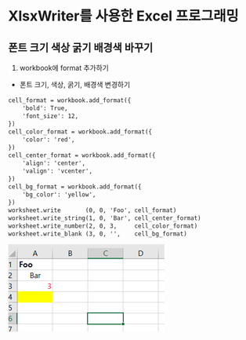 # XlsxWriter를 사용한 Excel 프로그래밍
## 폰트 크기 색상 굵기 배경색 바꾸기

1. workbook에 format 추가하기
- 폰트 크기, 색상, 굵기, 배경색 변경하기
```
cell_format = workbook.add_format({
    'bold': True,
    'font_size': 12,
})
cell_color_format = workbook.add_format({
    'color': 'red',
})
cell_center_format = workbook.add_format({
    'align': 'center',
    'valign': 'vcenter',
})
cell_bg_format = workbook.add_format({
    'bg_color': 'yellow',
})
worksheet.write       (0, 0, 'Foo', cell_format)
worksheet.write_string(1, 0, 'Bar', cell_center_format)
worksheet.write_number(2, 0, 3,     cell_color_format)
worksheet.write_blank (3, 0, '',    cell_bg_format)
```

![Alt text](format_01.png)